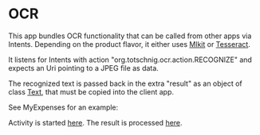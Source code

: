 # OCR

This app bundles OCR functionality that can be called from other apps via Intents. Depending on the product flavor, it either uses [Mlkit](https://developers.google.com/ml-kit/vision/text-recognition/android) or [Tesseract](https://tesseract-ocr.github.io/).

It listens for Intents with action "org.totschnig.ocr.action.RECOGNIZE" and expects an Uri pointing to a JPEG file as data.

The recognized text is passed back in the extra "result" as an object of class [Text](https://github.com/mtotschnig/MyExpenses/blob/master/ocr/src/main/java/org/totschnig/ocr/Text.kt), that must be copied into the client app. 

See MyExpenses for an example:

Activity is started [here](https://github.com/mtotschnig/MyExpenses/blob/0d6e8c1aad8dc60444aa940d571233885b698cf2/ocr/src/main/java/org/totschnig/ocr/ScanPreviewViewModel.kt#L82).
The result is processed [here](https://github.com/mtotschnig/MyExpenses/blob/0d6e8c1aad8dc60444aa940d571233885b698cf2/ocr/src/main/java/org/totschnig/ocr/AbstractOcrFeatureImpl.kt#L63).
